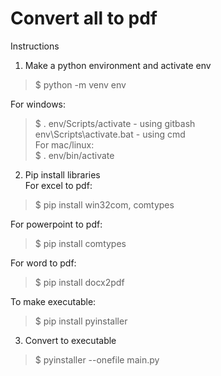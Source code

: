 # Convert all to pdf

Instructions

1. Make a python environment and activate env  
> $ python -m venv env  

For windows:  
> $ . env/Scripts/activate - using gitbash  
> env\Scripts\activate.bat - using cmd  
For mac/linux:  
> $ . env/bin/activate  

2. Pip install libraries  
For excel to pdf:  
> $ pip install win32com, comtypes  

For powerpoint to pdf:  
> $ pip install comtypes  

For word to pdf:  
> $ pip install docx2pdf  

To make executable:  
> $ pip install pyinstaller  


3. Convert to executable  
> $ pyinstaller --onefile main.py  
